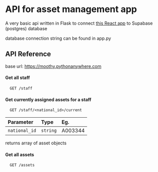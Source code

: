
# API for asset management app
A very basic api written in Flask to connect [this React app](https://github.com/Mootss/asset-management) to Supabase (postgres) database

database connection string can be found in app.py

## API Reference

base url: https://moothy.pythonanywhere.com

#### Get all staff

```
  GET /staff
```


#### Get currently assigned assets for a staff

```
  GET /staff/<national_id>/current
```

| Parameter | Type     |Eg.|
| :-------- | :------- | :---|
| `national_id`      | `string` | A003344|

returns array of asset objects


#### Get all assets

```
  GET /assets
```